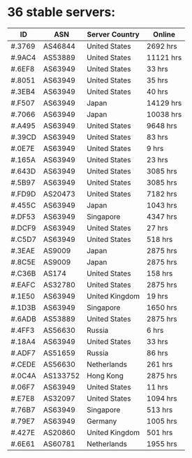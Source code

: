 # 36 stable servers:

| ID | ASN | Server Country | Online |
| ------ | ------ | ------ | ------ |
| #.3769 | AS46844 | United States | 2692 hrs |
| #.9AC4 | AS53889 | United States | 11121 hrs |
| #.6EF8 | AS63949 | United States | 33 hrs |
| #.8051 | AS63949 | United States | 35 hrs |
| #.3EB4 | AS63949 | United States | 40 hrs |
| #.F507 | AS63949 | Japan | 14129 hrs |
| #.7066 | AS63949 | Japan | 10038 hrs |
| #.A495 | AS63949 | United States | 9648 hrs |
| #.39CD | AS63949 | United States | 83 hrs |
| #.0E7E | AS63949 | United States | 9 hrs |
| #.165A | AS63949 | United States | 23 hrs |
| #.643D | AS63949 | United States | 3085 hrs |
| #.5B97 | AS63949 | United States | 3085 hrs |
| #.FD9D | AS20473 | United States | 7182 hrs |
| #.455C | AS63949 | Japan | 1043 hrs |
| #.DF53 | AS63949 | Singapore | 4347 hrs |
| #.DCF9 | AS63949 | United States | 27 hrs |
| #.C5D7 | AS63949 | United States | 518 hrs |
| #.3EAE | AS9009 | Japan | 2875 hrs |
| #.8C5E | AS9009 | Japan | 2875 hrs |
| #.C36B | AS174 | United States | 158 hrs |
| #.EAFC | AS32780 | United States | 2875 hrs |
| #.1E50 | AS63949 | United Kingdom | 19 hrs |
| #.1D3B | AS63949 | Singapore | 1650 hrs |
| #.6ADB | AS53889 | United States | 2875 hrs |
| #.4FF3 | AS56630 | Russia | 6 hrs |
| #.18A4 | AS63949 | United States | 33 hrs |
| #.ADF7 | AS51659 | Russia | 86 hrs |
| #.CEDE | AS56630 | Netherlands | 261 hrs |
| #.0C4A | AS133752 | Hong Kong | 2875 hrs |
| #.06F7 | AS63949 | United States | 11 hrs |
| #.E7E8 | AS32097 | United States | 1094 hrs |
| #.76B7 | AS63949 | Singapore | 513 hrs |
| #.79E7 | AS63949 | Germany | 1005 hrs |
| #.427E | AS20860 | United Kingdom | 501 hrs |
| #.6E61 | AS60781 | Netherlands | 1955 hrs |

